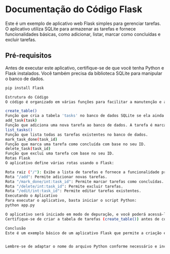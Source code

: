 # Documentação do Código Flask

Este é um exemplo de aplicativo web Flask simples para gerenciar tarefas. O aplicativo utiliza SQLite para armazenar as tarefas e fornece funcionalidades básicas, como adicionar, listar, marcar como concluídas e excluir tarefas.

## Pré-requisitos

Antes de executar este aplicativo, certifique-se de que você tenha Python e Flask instalados. Você também precisa da biblioteca SQLite para manipular o banco de dados.

```bash
pip install Flask

Estrutura do Código
O código é organizado em várias funções para facilitar a manutenção e a compreensão. Aqui estão as principais funções e o que elas fazem:

create_table()
Função que cria a tabela 'tasks' no banco de dados SQLite se ela ainda não existir. A tabela possui três colunas: 'id', 'task' e 'done'.
add_task(task)
Função que adiciona uma nova tarefa ao banco de dados. A tarefa é marcada como não concluída por padrão.
list_tasks()
Função que lista todas as tarefas existentes no banco de dados.
mark_task_done(task_id)
Função que marca uma tarefa como concluída com base no seu ID.
delete_task(task_id)
Função que exclui uma tarefa com base no seu ID.
Rotas Flask
O aplicativo define várias rotas usando o Flask:

Rota raiz ("/"): Exibe a lista de tarefas e fornece a funcionalidade principal.
Rota "/add": Permite adicionar novas tarefas.
Rota "/mark_done/int:task_id": Permite marcar tarefas como concluídas.
Rota "/delete/int:task_id": Permite excluir tarefas.
Rota "/edit/int:task_id": Permite editar tarefas existentes.
Executando o Aplicativo
Para executar o aplicativo, basta iniciar o script Python:
python app.py

O aplicativo será iniciado em modo de depuração, e você poderá acessá-lo no navegador em http://127.0.0.1:5000
Certifique-se de criar a tabela de tarefas (create_table()) antes de começar a adicionar tarefas.

Conclusão
Este é um exemplo básico de um aplicativo Flask que permite a criação e gerenciamento de tarefas. Você pode estender este aplicativo adicionando mais recursos, como autenticação de usuário, prioridades de tarefas, datas de vencimento, etc.


Lembre-se de adaptar o nome do arquivo Python conforme necessário e incluir qualquer outra informação relevante no seu projeto. Esta documentação em formato Markdown ajudará a explicar o funcionamento do seu código Flask para outras pessoas que o utilizem ou colaborem com ele.

